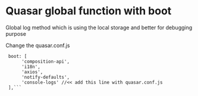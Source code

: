 # Quasar global function with boot
Global log method which is using the local storage and better for debugging purpose

Change the quasar.conf.js

```
 boot: [
      'composition-api',
      'i18n',
      'axios',
      'notify-defaults',
      'console-logs' //<< add this line with quasar.conf.js
 ],```
